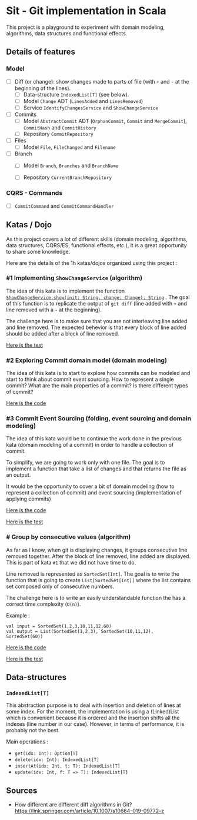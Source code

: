 # Sit - Git implementation in Scala

This project is a playground to experiment with domain modeling, algorithms, data structures and functional effects.

## Details of features

### Model

- [ ] Diff (or change): show changes made to parts of file (with `+` and `-` at the beginning of the lines). 
    - [ ] Data-structure `IndexedList[T]` (see below). 
    - [ ] Model `Change` ADT (`LinesAdded` and `LinesRemoved`)
    - [ ] Service `IdentifyChangesService` and `ShowChangeService` 
- [ ] Commits
    - [ ] Model `AbstractCommit` ADT (`OrphanCommit`, `Commit` and `MergeCommit`), `CommitHash` and `CommitHistory`
    - [ ] Repository `CommitRepository`
- [ ] Files
    - [ ] Model `File`, `FileChanged` and `Filename`
- [ ] Branch
    - [ ] Model `Branch`, `Branches` and `BranchName`
    - [ ] Repository `CurrentBranchRepository`


### CQRS - Commands
- [ ] `CommitCommand` and `CommitCommandHandler`

## Katas / Dojo
As this project covers a lot of different skills (domain modeling, algorithms, data structures, CQRS/ES, functional effects, etc.), it is a great opportunity to share some knowledge. 

Here are the details of the 1h katas/dojos organized using this project : 

### #1 Implementing `ShowChangeService` (algorithm)
The idea of this kata is to implement the function [`ShowChangeService.show(init: String, change: Change): String`](https://github.com/Dnomyar/sit/blob/925bcf95b676149a130b8ee5451d547ece1df682/src/main/scala/fr/damienraymond/sit/change/ShowChange.scala#L9) . The goal of this function is to replicate the output of `git diff` (line added with `+` and line removed with a `-` at the beginning).

The challenge here is to make sure that you are not interleaving line added and line removed. The expected behevior is that every block of line added should be added after a block of line removed.

[Here is the test](https://github.com/Dnomyar/sit/blob/925bcf95b676149a130b8ee5451d547ece1df682/src/test/scala/fr/damienraymond/sit/change/ShowChangeSpec.scala#L64-L86)

### #2 Exploring Commit domain model (domain modeling)
The idea of this kata is to start to explore how commits can be modeled and start to think about commit event sourcing. How to represent a single commit? What are the main properties of a commit? Is there different types of commit? 

[Here is the code](https://github.com/Dnomyar/sit/blob/3c468bd248d4d6f8405bd465b369c8bed47aa928/src/main/scala/fr/damienraymond/sit/domain/model/commit/AbstractCommit.scala#L5-L14)
  
  
### #3 Commit Event Sourcing (folding, event sourcing and domain modeling)
The idea of this kata would be to continue the work done in the previous kata (domain modeling of a commit) in order to handle a collection of commit.

To simplify, we are going to work only with one file. The goal is to implement a function that take a list of changes and that returns the file as an output. 

It would be the opportunity to cover a bit of domain modeling (how to represent a collection of commit) and event sourcing (implementation of applying commits)

[Here is the code](https://github.com/Dnomyar/sit/blob/3c468bd248d4d6f8405bd465b369c8bed47aa928/src/main/scala/fr/damienraymond/sit/domain/model/change/Change.scala#L16-L29)

[Here is the test](https://github.com/Dnomyar/sit/blob/3c468bd248d4d6f8405bd465b369c8bed47aa928/src/test/scala/fr/damienraymond/sit/domain/model/change/ChangeSpec.scala#L13-L49)
  
### # Group by consecutive values (algorithm)
As far as I know, when git is displaying changes, it groups consecutive line removed together. After the block of line removed, line added are displayed. This is part of kata `#1` that we did not have time to do.

Line removed is represented as `SortedSet[Int]`. The goal is to write the function that is going to create `List[SortedSet[Int]]` where the list contains set composed only of consecutive numbers. 

The challenge here is to write an easily understandable function the has a correct time complexity (`O(n)`).

Example :
```
val input = SortedSet(1,2,3,10,11,12,60)
val output = List(SortedSet(1,2,3), SortedSet(10,11,12), SortedSet(60))
```

[Here is the code](https://github.com/Dnomyar/sit/blob/fb2bd7ab28b82cede5fa49540370ee718e65afd0/src/main/scala/fr/damienraymond/sit/domain/model/change/LinesRemoved.scala#L7-L32)

[Here is the test](https://github.com/Dnomyar/sit/blob/fb2bd7ab28b82cede5fa49540370ee718e65afd0/src/test/scala/fr/damienraymond/sit/domain/model/change/LinesRemovedSpec.scala#L13-L32)
 
 
## Data-structures

### `IndexedList[T]`

This abstraction purpose is to deal with insertion and deletion of lines at some index. For the moment, the implementation is using a (Linked)List which is convenient because it is ordered and the insertion shifts all the indexes (line number in our case). However, in terms of performance, it is probably not the best.

Main operations :
- `get(idx: Int): Option[T]`
- `delete(idx: Int): IndexedList[T]`
- `insertAt(idx: Int, t: T): IndexedList[T]`
- `update(idx: Int, f: T => T): IndexedList[T]`


## Sources 
- How different are different diff algorithms in Git? https://link.springer.com/article/10.1007/s10664-019-09772-z